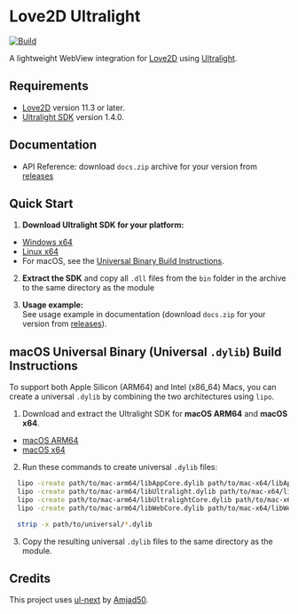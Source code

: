 # Love2D Ultralight

[![Build](https://github.com/amir-al-mohamad/love2d-ultralight/actions/workflows/build.yml/badge.svg)](https://github.com/amir-al-mohamad/love2d-ultralight/actions/workflows/build.yml)

A lightweight WebView integration for [Love2D](https://love2d.org/) using [Ultralight](https://ultralig.ht/).

## Requirements
  - [Love2D](https://love2d.org/) version 11.3 or later.
  - [Ultralight SDK](https://ultralig.ht/) version 1.4.0.

## Documentation
  - API Reference: download `docs.zip` archive for your version from [releases](https://github.com/amir-al-mohamad/love2d-ultralight/releases)

## Quick Start

1. **Download Ultralight SDK for your platform:**
  - [Windows x64](https://ultralight-sdk-dev.sfo2.cdn.digitaloceanspaces.com/ultralight-sdk-158d65c-win-x64.7z)
  - [Linux x64](https://ultralight-sdk-dev.sfo2.cdn.digitaloceanspaces.com/ultralight-sdk-158d65c-linux-x64.7z)
  - For macOS, see the [Universal Binary Build Instructions](#macos-universal-binary-universal-dylib-build-instructions).

2. **Extract the SDK** and copy all `.dll` files from the `bin` folder in the archive to the same directory as the module

3. **Usage example:**  
  See usage example in documentation (download `docs.zip` for your version from [releases](https://github.com/amir-al-mohamad/love2d-ultralight/releases)).

## macOS Universal Binary (Universal `.dylib`) Build Instructions

To support both Apple Silicon (ARM64) and Intel (x86_64) Macs, you can create a universal `.dylib` by combining the two architectures using `lipo`.

1. Download and extract the Ultralight SDK for **macOS ARM64** and **macOS x64**.
  - [macOS ARM64](https://ultralight-sdk-dev.sfo2.cdn.digitaloceanspaces.com/ultralight-sdk-158d65c-mac-arm64.7z)
  - [macOS x64](https://ultralight-sdk-dev.sfo2.cdn.digitaloceanspaces.com/ultralight-sdk-158d65c-mac-x64.7z)

2. Run these commands to create universal `.dylib` files:

  ```bash
    lipo -create path/to/mac-arm64/libAppCore.dylib path/to/mac-x64/libAppCore.dylib -output path/to/universal/libAppCore.dylib
    lipo -create path/to/mac-arm64/libUltralight.dylib path/to/mac-x64/libUltralight.dylib -output path/to/universal/libUltralight.dylib
    lipo -create path/to/mac-arm64/libUltralightCore.dylib path/to/mac-x64/libUltralightCore.dylib -output path/to/universal/libUltralightCore.dylib
    lipo -create path/to/mac-arm64/libWebCore.dylib path/to/mac-x64/libWebCore.dylib -output path/to/universal/libWebCore.dylib

    strip -x path/to/universal/*.dylib
  ```

3. Copy the resulting universal `.dylib` files to the same directory as the module.

## Credits

This project uses [ul-next](https://github.com/Amjad50/ul-next) by [Amjad50](https://github.com/Amjad50).
